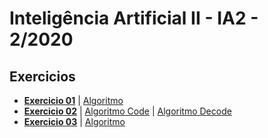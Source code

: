 Inteligência Artificial II - IA2 - 2/2020
===
## Exercicios

- **[Exercicio 01](./textos/exercicio01.md)**  | [Algoritmo](./algoritmos/AG/NewPop.py)
- **[Exercicio 02](./textos/exercicio02.md)**  | [Algoritmo Code](./algoritmos/AG/Code.py) | [Algoritmo Decode](./algoritmos/AG/Decode.py)
- **[Exercicio 03](./textos/exercicio03.md)**  | [Algoritmo](./algoritmos/AG/Fitness.py)
